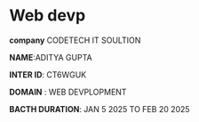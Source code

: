 # Web devp
**company** CODETECH IT SOULTION

**NAME**:ADITYA GUPTA

**INTER ID**: CT6WGUK

**DOMAIN** : WEB DEVPLOPMENT

**BACTH DURATION**: JAN 5 2025 TO FEB 20 2025
